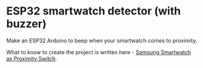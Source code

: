 # ESP32 smartwatch detector (with buzzer)
Make an ESP32 Arduino to beep when your smartwatch comes to proximity. 

What to know to create the project is written here - [Samsung Smartwatch as Proximity Switch](https://thecustomizewindows.com/2020/02/samsung-smartwatch-as-proximity-switch-part-i/).
